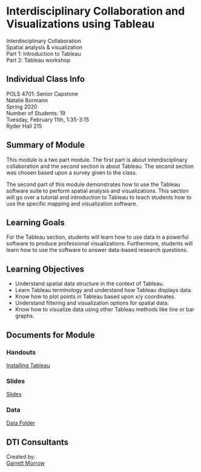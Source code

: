 # Interdisciplinary Collaboration and Visualizations using Tableau
Interdisciplinary Collaboration<br>
Spatial analysis & visualization<br>
Part 1: Introduction to Tableau<br>
Part 2: Tableau workshop<br>

## Individual Class Info
POLS 4701: Senior Capstone
<br>
Natalie Bormann
<br>
Spring 2020
<br>
Number of Students: 19
<br>
Tuesday, February 11th, 1:35-3:15
<br>
Ryder Hall 215<br>

## Summary of Module
This module is a two part module. The first part is about interdisciplinary collaboration and the second section is about Tableau. The second section was chosen based upon a survey given to the class.

The second part of this module demonstrates how to use the Tableau software suite to perform spatial analysis and visualizations. This section will go over a tutorial and introduction to Tableau to teach students how to use the specific mapping and visualization software.


## Learning Goals
For the Tableau section, students will learn how to use data in a powerful software to produce professional visualizations. Furthermore, students will learn how to use the software to answer data-based research questions.

## Learning Objectives
- Understand spatial data structure in the context of Tableau.<br>
- Learn Tableau terminology and understand how Tableau displays data.<br>
- Know how to plot points in Tableau based upon x/y coordinates.<br>
- Understand filtering and visualization options for spatial data.<br>
- Know how to visualize data using other Tableau methods like line or bar graphs.<br>

## Documents for Module

### Handouts

[Installing Tableau](https://github.com/NULabNortheastern/digitalassignmentshowcase/blob/master/data_visualization/senior_capstone-spring2020-bormann/handout-installing-tableau.pdf)

### Slides
[Slides](https://github.com/NULabNortheastern/digitalassignmentshowcase/blob/master/data_visualization/senior_capstone-spring2020-bormann/slides.pdf)

### Data
[Data Folder](https://github.com/NULabNortheastern/digitalassignmentshowcase/tree/master/data_visualization/senior_capstone-spring2020-bormann/Data)

## DTI Consultants
Created by:<br>
[Garrett Morrow](morrow.g@husky.neu.edu)
